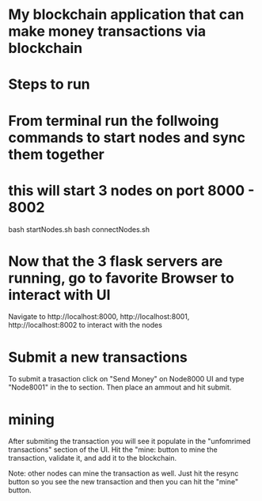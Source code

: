 # My blockchain application that can make money transactions via blockchain

# Steps to run

# From terminal run the follwoing commands to start nodes and sync them together
# this will start 3 nodes on port 8000 - 8002
bash startNodes.sh
bash connectNodes.sh

# Now that the 3 flask servers are running, go to favorite Browser to interact with UI
Navigate to http://localhost:8000, http://localhost:8001, http://localhost:8002 to interact with the nodes

# Submit a new transactions
To submit a trasaction click on "Send Money" on Node8000 UI and type "Node8001" in the to section. Then place an ammout and hit submit.

# mining
After submiting the transaction you will see it populate in the "unfomrimed transactions" section of the UI.
Hit the "mine: button to mine the transaction, validate it, and add it to the blockchain.

Note: other nodes can mine the transaction as well. Just hit the resync button so you see the new transaction and then you can hit the "mine" button.
